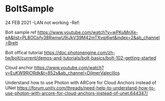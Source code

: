 # BoltSample

24 FEB 2021
-LAN not working
-Ref:

Bolt sample ref
https://www.youtube.com/watch?v=wPKuMnXe-eA&list=PL8OCpfy38RwnwU9iJkV39M42mTXvqj6wt&index=2&ab_channel=Brett

Bolt offical tutorial
https://doc.photonengine.com/zh-tw/bolt/current/demos-and-tutorials/bolt-basics/bolt-102-getting-started

Cloud anchor
https://www.youtube.com/watch?v=EuKW9RjORdk&t=852s&ab_channel=DilmerValecillos

Understand how to use Photon with ARCore for Cloud Anchors instead of UNet
https://forum.unity.com/threads/need-help-to-understand-how-to-use-photon-with-arcore-for-cloud-anchors-instead-of-unet.644347/


